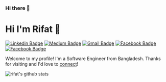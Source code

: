 ### Hi there 👋

<!--
**zhzhhl/zhzhhl** is a ✨ _special_ ✨ repository because its `README.md` (this file) appears on your GitHub profile.

Here are some ideas to get you started:

- 🔭 I’m currently working on ...
- 🌱 I’m currently learning ...
- 👯 I’m looking to collaborate on ...
- 🤔 I’m looking for help with ...
- 💬 Ask me about ...
- 📫 How to reach me: ...
- 😄 Pronouns: ...
- ⚡ Fun fact: ...
-->
# Hi I'm Rifat 👋
[![Linkedin Badge](https://img.shields.io/badge/-GonEbal80-blue?style=flat&logo=Linkedin&logoColor=white&link=https://www.linkedin.com/in/GonEbal80/)](https://www.linkedin.com/in/GonEbal80/)
[![Medium Badge](https://img.shields.io/badge/-@__GonEbal8095-000000?style=flat&labelColor=000000&logo=Medium&link=https://medium.com/@_GonEbal8095)](https://medium.com/@_GonEbal8095)
[![Gmail Badge](https://img.shields.io/badge/-GonEbal8095-c14438?style=flat&logo=Gmail&logoColor=white&link=mailto:GonEbal8095@gmail.com)](mailto:GonEbal8095@gmail.com)
[![Facebook Badge](https://img.shields.io/badge/-GonEbal80cse-%231877F2.svg?&style=flat-square&logo=facebook&logoColor=white&link=https://www.facebook.com/GonEbal80cse)](https://www.facebook.com/GonEbal80cse)
[![Facebook Badge](https://img.shields.io/badge/-GonEbal80.github.io-%231877F2.svg?&style=flat-square&logoColor=white&link=https://GonEbal80.github.io/)](https://GonEbal80.github.io/)

Welcome to my profile! I'm a Software Engineer from Bangladesh. Thanks for visiting and I'd love to [connect](https://www.linkedin.com/in/GonEbal80/)!





![rifat's github stats](https://github-readme-stats.vercel.app/api?username=GonEbal80&show_icons=true)

